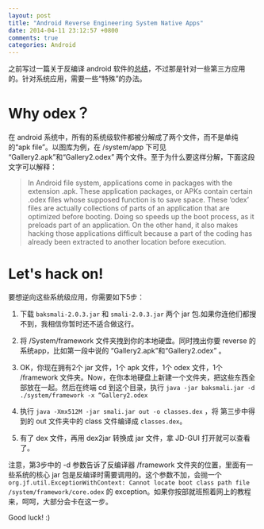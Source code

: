 ```yaml
---
layout: post
title: "Android Reverse Engineering System Native Apps"
date: 2014-04-11 23:12:57 +0800
comments: true
categories: Android
---
```

之前写过一篇关于反编译 android 软件的[总结](http://mobileoldlin.duapp.com/?p=884)，不过那是针对一些第三方应用的。针对系统应用，需要一些“特殊”的办法。

Why odex？
===
在 android 系统中，所有的系统级软件都被分解成了两个文件，而不是单纯的“apk file”。以图库为例，在 /system/app 下可见 “Gallery2.apk”和“Gallery2.odex” 两个文件。至于为什么要这样分解，下面这段文字可以解释：
> In Android file system, applications come in packages with the extension .apk. These application packages, or APKs contain certain .odex files whose supposed function is to save space. These ‘odex’ files are actually collections of parts of an application that are optimized before booting. Doing so speeds up the boot process, as it preloads part of an application. On the other hand, it also makes hacking those applications difficult because a part of the coding has already been extracted to another location before execution.

Let's hack on!
===
要想逆向这些系统级应用，你需要如下5步：

1. 下载 `baksmali-2.0.3.jar` 和 `smali-2.0.3.jar` 两个 jar 包.如果你连他们都搜不到，我相信你暂时还不适合做这行。

2. 将 /System/framework 文件夹拽到你的本地硬盘。同时拽出你要 reverse 的系统app，比如第一段中说的 “Gallery2.apk”和“Gallery2.odex” 。

3. OK，你现在拥有2个 jar 文件，1个 apk 文件，1个 odex 文件，1个 /framework 文件夹。Now，在你本地硬盘上新建一个文件夹，把这些东西全部放在一起。然后在终端 cd 到这个目录，执行 `java -jar baksmali.jar -d ./system/framework -x “Gallery2.odex`

4. 执行 `java -Xmx512M -jar smali.jar out -o classes.dex` ，将 第三步中得到的 out 文件夹中的 class 文件编译成 `classes.dex`。

5. 有了 dex 文件，再用 dex2jar 转换成 jar 文件，拿 JD-GUI 打开就可以查看了。

注意，第3步中的 -d 参数告诉了反编译器 /framework 文件夹的位置，里面有一些系统的核心 jar 包是反编译时需要调用的。这个参数不加，会抛一个 `org.jf.util.ExceptionWithContext: Cannot locate boot class path file /system/framework/core.odex` 的 exception。如果你按部就班照着网上的教程来，呵呵，大部分会卡在这一步。

Good luck!  :)